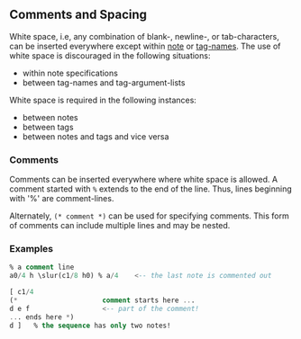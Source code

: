 
## Comments and Spacing

White space, i.e, any combination of blank-, newline-, or tab-characters, can be inserted everywhere
except within [note](notes.md) or [tag-names](tags.md). The use of white space is discouraged in the following situations:

- within note specifications
- between tag-names and tag-argument-lists

White space is required in the following instances:
- between notes
- between tags
- between notes and tags and vice versa

### Comments

Comments can be inserted everywhere where white space is allowed. 
A comment started with `%` extends to the end of the line. 
Thus, lines beginning with '%' are comment-lines.

Alternately, `(* comment *)` can be used for specifying comments. 
This form of comments can include multiple lines and may be nested.

### Examples
~~~~~~sql
% a comment line
a0/4 h \slur(c1/8 h0) % a/4    <-- the last note is commented out

[ c1/4
(*                     comment starts here ...
d e f                  <-- part of the comment!
... ends here *)
d ]   % the sequence has only two notes!
~~~~~~

